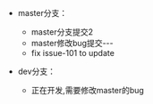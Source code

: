 - master分支：  

  + master分支提交2
  + master修改bug提交---
  + fix issue-101 to update

- dev分支：
  - 正在开发,需要修改master的bug 
